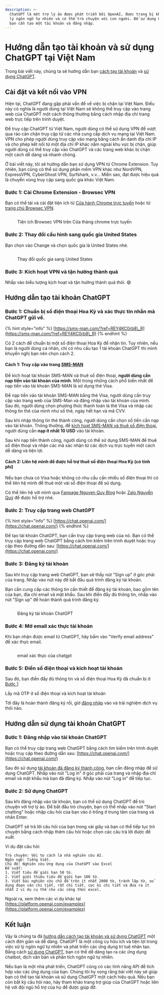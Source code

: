 ```yaml
---
description: >-
  ChatGPT là một trợ lý ảo được phát triển bởi OpenAI, được trang bị khả năng xử
  lý ngôn ngữ tự nhiên và có thể trò chuyện với con người. Để sử dụng ChatGPT,
  bạn cần tạo một tài khoản và đăng nhập.
---
```


# Hướng dẫn tạo tài khoản và sử dụng ChatGPT tại Việt Nam

Trong bài viết này, chúng ta sẽ hướng dẫn bạn [cách tạo tài khoản](huong-dan-tao-tai-khoan-va-su-dung-chatgpt-tai-viet-nam.md#huong-dan-tao-tai-khoan-chatgpt) và [sử dụng ChatGPT](huong-dan-tao-tai-khoan-va-su-dung-chatgpt-tai-viet-nam.md#huong-dan-su-dung-tai-khoan-chatgpt).

## Cài đặt và kết nối vào VPN

Hiện tại, ChatGPT đang gặp phải vấn đề về việc bị chặn tại Việt Nam. Điều này có nghĩa là người dùng tại Việt Nam sẽ không thể truy cập vào trang web của ChatGPT một cách thông thường bằng cách nhập địa chỉ trang web trực tiếp trên trình duyệt.

Để truy cập ChatGPT từ Việt Nam, người dùng có thể sử dụng VPN để vượt qua rào cản chặn truy cập từ các nhà cung cấp dịch vụ mạng tại Việt Nam. VPN cho phép người dùng truy cập vào mạng bằng cách ẩn danh địa chỉ IP và cho phép kết nối từ một địa chỉ IP khác nằm ngoài khu vực bị chặn, giúp người dùng có thể truy cập vào ChatGPT và các trang web khác bị chặn một cách dễ dàng và nhanh chóng.

Ở bài viết này, tôi sẽ hướng dẫn bạn sử dụng VPN từ Chrome Extension. Tuy nhiên, bạn cũng có thể sử dụng phần mềm VPN khác như NordVPN, ExpressVPN, CyberGhost VPN, Surfshark, v.v... Miễn sao, đạt được hiệu quả là chuyển vùng truy cập sang quốc gia khác Việt Nam.

### Bước 1: Cài Chrome Extension - Browsec VPN

Bạn có thể tải và cài đặt tiện ích từ [Cửa hành Chrome trực tuyến](https://chrome.google.com/webstore/detail/browsec-vpn-free-vpn-for/omghfjlpggmjjaagoclmmobgdodcjboh?hl=vi) hoặc từ [trang chủ Browsec VPN](https://browsec.com/en/).

<figure><img src="https://datas.quyit.id.vn/gitbook/blogs/cheat-sheet/chatgpt-3.png" alt=""><figcaption><p>Tiện ích Browsec VPN trên Cửa thàng chrome trực tuyến</p></figcaption></figure>

### Bước 2: Thay đổi cấu hình sang quốc gia United States

Bạn chọn vào Change và chọn quốc gia là United States nhé.

<figure><img src="https://datas.quyit.id.vn/gitbook/blogs/cheat-sheet/chatgpt-4.png" alt=""><figcaption><p>Thay đổi quốc gia sang United States</p></figcaption></figure>

### Bước 3: Kích hoạt VPN và tận hưởng thành quả

Nhấp vào biểu tượng kịch hoạt và tận hưởng thành quả thôi. :smile:

## Hướng dẫn tạo tài khoản ChatGPT

### Bước 1: Chuẩn bị số điện thoại Hoa Kỳ và xác thực tin nhắn mà ChatGPT gửi về.

{% hint style="info" %}
[https://sms-man.com/?ref=REY4KC0rb8\_R](https://sms-man.com/?ref=REY4KC0rb8\_R)
{% endhint %}

Có 2 cách để chuẩn bị một số điện thoại Hoa Kỳ để nhận tin. Tuy nhiên, nếu bạn là người dùng cá nhân, chỉ có  nhu cầu tạo 1 tài khoản ChatGPT thì mình khuyến nghị bạn nên chọn cách 2.

#### Cách 1: Truy cập vào trang [SMS-MAN](https://sms-man.com/?ref=REY4KC0rb8\_R)&#x20;

Để kích hoạt tài khoản SMS-MAN và thuê số điện thoại, **người dùng cần nạp tiền vào tài khoản của mình**. Một trong những cách phổ biến nhất để nạp tiền vào tài khoản SMS-MAN là sử dụng thẻ Visa.

Để nạp tiền vào tài khoản SMS-MAN bằng thẻ Visa, người dùng cần truy cập vào trang web của SMS-Man và đăng nhập vào tài khoản của mình. Sau đó, người dùng chọn phương thức thanh toán là thẻ Visa và nhập các thông tin thẻ của mình như số thẻ, ngày hết hạn và mã CVV.

Sau khi nhập thông tin thẻ thành công, người dùng cần chọn số tiền cần nạp vào tài khoản. Thông thường, để [kích hoạt SMS-MAN và thuê số điện thoại](https://sms-man.com/?ref=REY4KC0rb8\_R), người dùng cần **nạp ít nhất 10 USD** vào tài khoản.

Sau khi nạp tiền thành công, người dùng có thể sử dụng SMS-MAN để thuê số điện thoại và nhận các mã xác nhận từ các dịch vụ trực tuyến một cách dễ dàng và tiện lợi.

#### Cách 2: Liên hệ mình để được hỗ trợ thuê số điện thoại Hoa Kỳ (có tính phí)

Nếu bạn chưa có Visa hoặc không có nhu cầu cần nhiểu số điện thoại thì có thể liên hệ mình để thuê một vài số điện thoại để sử dụng.

Có thể liên hệ với mình qua [Fanpage Nguyen Quy Blog](https://www.messenger.com/t/nhquydev.net?start=chatgpt) hoặc [Zalo Nguyễn Quý](https://zalo.me/qpcoders) để được hỗ trợ nhé.

### Bước 2: Truy cập trang web ChatGPT

{% hint style="info" %}
[https://chat.openai.com/](https://chat.openai.com/)
{% endhint %}

Để tạo tài khoản ChatGPT, bạn cần truy cập trang web của nó. Bạn có thể truy cập trang web ChatGPT bằng cách tìm kiếm trên trình duyệt hoặc truy cập theo đường dẫn sau: [https://chat.openai.com/](https://chat.openai.com/)

### Bước 3: Đăng ký tài khoản

Sau khi truy cập trang web ChatGPT, bạn sẽ thấy nút "Sign up" ở góc phải của trang. Nhấp vào nút này để bắt đầu quá trình đăng ký tài khoản.

Bạn cần cung cấp các thông tin cần thiết để đăng ký tài khoản, bao gồm tên của bạn, địa chỉ email và mật khẩu. Sau khi điền đầy đủ thông tin, nhấp vào nút "Sign up" để hoàn thành quá trình đăng ký.

<figure><img src="https://datas.quyit.id.vn/gitbook/blogs/cheat-sheet/chatgpt-2.png" alt=""><figcaption><p>Đăng ký tài khoản ChatGPT</p></figcaption></figure>

### Bước 4: Mở email xác thực tài khoản

Khi bạn nhận được email từ ChatGPT, hãy bấm vào "Verify email address" để xác thực email.&#x20;

<figure><img src="https://datas.quyit.id.vn/gitbook/blogs/cheat-sheet/chatgpt-1.png" alt=""><figcaption><p>email xác thực của chatgpt</p></figcaption></figure>

### Bước 5: Điền số điện thoại và kích hoạt tài khoản

Sau đó, bạn điền đầy đủ thông tin và số điện thoại Hoa Kỳ đã chuẩn bị ở [Bước 1](huong-dan-tao-tai-khoan-va-su-dung-chatgpt-tai-viet-nam.md#buoc-1-chuan-bi-so-dien-thoai-hoa-ky-va-xac-thuc-tin-nhan-ma-chatgpt-gui-ve.)

Lấy mã OTP ở số điện thoại và kích hoạt tài khoản

Tới đây là hoàn thành đăng ký rồi, giờ [đăng nhập](huong-dan-tao-tai-khoan-va-su-dung-chatgpt-tai-viet-nam.md#huong-dan-su-dung-tai-khoan-chatgpt) vào và trải nghiệm dịch vụ thôi nào.

## Hướng dẫn sử dụng tài khoản ChatGPT

### Bước 1: Đăng nhập vào tài khoản ChatGPT

Bạn có thể truy cập trang web ChatGPT bằng cách tìm kiếm trên trình duyệt hoặc truy cập theo đường dẫn sau: [https://chat.openai.com/](https://chat.openai.com/)

Sau đó sử dụng [tài khoản đã đăng ký thành công](huong-dan-tao-tai-khoan-va-su-dung-chatgpt-tai-viet-nam.md#huong-dan-tao-tai-khoan-chatgpt), bạn cần đăng nhập để sử dụng ChatGPT. Nhấp vào nút "Log in" ở góc phải của trang và nhập địa chỉ email và mật khẩu mà bạn đã đăng ký. Nhấp vào nút "Log in" để tiếp tục.

### Bước 2: Sử dụng ChatGPT

Sau khi đăng nhập vào tài khoản, bạn có thể sử dụng ChatGPT để trò chuyện với trợ lý ảo. Để bắt đầu trò chuyện, bạn có thể nhấp vào nút "Start chatting" hoặc nhập câu hỏi của bạn vào ô trống ở trung tâm của trang và nhấn Enter.

ChatGPT sẽ trả lời câu hỏi của bạn trong vài giây và bạn có thể tiếp tục trò chuyện bằng cách nhập thêm câu hỏi hoặc chọn các câu trả lời được đề xuất.

Ví dụ đặt câu hỏi:

```
Trò chuyện: Với tư cách là nhà nghiên cứu AI.
Ngôn ngữ: Tiếng Việt.
Chủ đề: Nghiên cứu ứng dụng của ChatGPT vào Excel
Đề xuất: 
1. Viết tiêu đề giới hạn 50 từ.
2. Viết giới thiệu tiệu đề giới hạn 100 từ.
3. Viết bài nghiên cứu chủ đề trên ít nhất 2000 từ, tránh lặp từ, sử dụng đoạn văn chi tiết, rất chi tiết, cực kì chi tiết và đưa ra ít nhất 2 ví dụ cụ thể cho các công thức excel.
```

Ngoài ra, xem thêm các ví dụ khác tại [https://platform.openai.com/examples](https://platform.openai.com/examples)

## Kết luận

Vậy là chúng ta đã [hướng dẫn cách tạo tài khoản và sử dụng ChatGPT](broken-reference) một cách đơn giản và dễ dàng. ChatGPT là một công cụ hữu ích và tiện lợi trong việc xử lý ngôn ngữ tự nhiên và phát triển các ứng dụng trí tuệ nhân tạo. Bằng cách [sử dụng ChatGPT](huong-dan-tao-tai-khoan-va-su-dung-chatgpt-tai-viet-nam.md#huong-dan-su-dung-tai-khoan-chatgpt), bạn có thể dễ dàng tạo ra các ứng dụng chatbot, dịch văn bản và phân tích ngôn ngữ tự nhiên.

Nếu bạn là một nhà phát triển, ChatGPT cũng có các tính năng API để tích hợp vào các ứng dụng của bạn. Chúng tôi hy vọng rằng bài viết này sẽ giúp bạn có thể tạo tài khoản và sử dụng ChatGPT một cách hiệu quả. Nếu bạn còn bất kỳ câu hỏi nào, hãy tham khảo trang trợ giúp của ChatGPT hoặc liên hệ với đội ngũ hỗ trợ của họ để được giúp đỡ.
